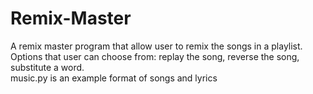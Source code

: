 # Remix-Master
A remix master program that allow user to remix the songs in a playlist. Options that user can choose from: replay the song, reverse the song, substitute a word. \
music.py is an example format of songs and lyrics 
